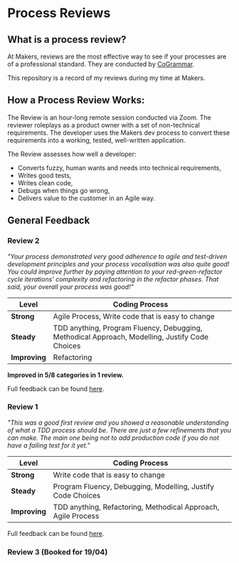 
# Process Reviews


## What is a process review?
At Makers, reviews are the most effective way to see if your processes are of a professional standard. They are conducted by [CoGrammar](https://www.cogrammar.com/).

This repository is a record of my reviews during my time at Makers.

## How a Process Review Works:

The Review is an hour-long remote session conducted via Zoom. The reviewer roleplays as a product owner with a set of non-technical requirements. The developer uses the Makers dev process to convert these requirements into a working, tested, well-written application.

The Review assesses how well a developer:

- Converts fuzzy, human wants and needs into technical requirements,
- Writes good tests,
- Writes clean code,
- Debugs when things go wrong,
- Delivers value to the customer in an Agile way.

## General Feedback

### Review 2


*"Your process demonstrated very good adherence to agile and
test-driven development principles and your process vocalisation was also
quite good! You could improve further by paying attention to your
red-green-refactor cycle iterations’ complexity and refactoring in the
refactor phases. That said, your overall your process was good!"*


|Level               |        Coding Process|
| -------------------------- | ----------------- |
|**Strong** |Agile Process, Write code that is easy to change  |
| **Steady** | TDD anything, Program Fluency, Debugging, Methodical Approach, Modelling, Justify Code Choices |
| **Improving** | Refactoring|


**Improved in 5/8 categories in 1 review.**


Full feedback can be found [here](assets/README-0799f448.pdf).



### Review 1


*"This was a good first review and you showed a reasonable
understanding of what a TDD process should be. There are just a few
refinements that you can make. The main one being not to add production code
if you do not have a failing test for it yet."*



|Level               |        Coding Process|
| -------------------------- | ----------------- |
|**Strong** | Write code that is easy to change |
| **Steady** | Program Fluency, Debugging, Modelling, Justify Code Choices |
| **Improving** | TDD anything, Refactoring, Methodical Approach, Agile Process|


Full feedback can be found [here](assets/README-a779311e.pdf).


### Review 3 (Booked for 19/04)
